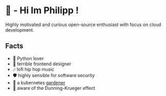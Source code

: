 # 👋 - Hi Im Philipp !

Highly motivated and curious open-source enthusiast with focus on cloud development.

## Facts
- 🐍 Python lover
- 🤮 terrible frontend designer
- 🎶 lofi hip hop music
- 🛡️ highly sensible for software security
- 🏡 a kubernetes [gardener](https://github.com/gardener)
- 📖 aware of the Dunning-Krueger effect
